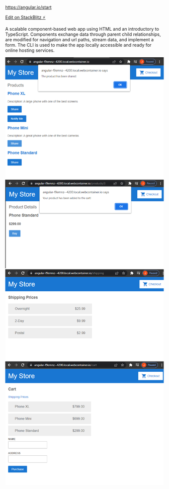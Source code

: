 https://angular.io/start

[Edit on StackBlitz ⚡️](https://stackblitz.com/edit/angular-f9emnz)

A scalable component-based web app using HTML and an introductory to TypeScript.  Components exchange data through parent child relationships, are modified for navigation and url paths, stream data, and implement a form.  The CLI is used to make the app locally accessible and ready for online hosting services.

![](screenshots/1_alerts.png)
![](screenshots/2_cart_alert.png)
![](screenshots/3_shipping_info.png)
![](screenshots/4_cart_shipping_form.png)

